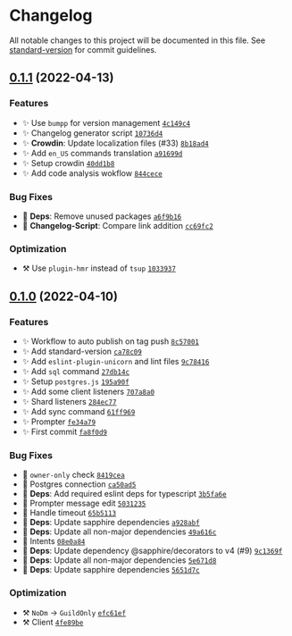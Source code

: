 # Changelog

All notable changes to this project will be documented in this file. See [standard-version](https://github.com/conventional-changelog/standard-version) for commit guidelines.

## [0.1.1](https://github.com/r-priyam/expecto-patronum/compare/0.1.0...0.1.1) (2022-04-13)

### Features

* ✨ Use `bumpp` for version management [`4c149c4`](https://github.com/r-priyam/expecto-patronum/commits/4c149c4b82df655ac9f4e0a32198d818d4b2b67d)
* ✨ Changelog generator script [`10736d4`](https://github.com/r-priyam/expecto-patronum/commits/10736d4d6c12d26463d4fbd16fab3e3992d61f0d)
* ✨ **Crowdin**: Update localization files (#33) [`8b18ad4`](https://github.com/r-priyam/expecto-patronum/commits/8b18ad45f160a9b4f9c79b702af4006087e860c9)
* ✨ Add `en_US` commands translation [`a91699d`](https://github.com/r-priyam/expecto-patronum/commits/a91699d5aabe6bd1c54a818549d8bafbce5b5907)
* ✨ Setup crowdin [`40dd1b8`](https://github.com/r-priyam/expecto-patronum/commits/40dd1b8e9e1d3d4b3779a0d431bba84265adeb9f)
* ✨ Add code analysis wokflow [`844cece`](https://github.com/r-priyam/expecto-patronum/commits/844cece1d78220e647e51b9490e24ccdfbb5c146)

### Bug Fixes

* 🐛 **Deps**: Remove unused packages [`a6f9b16`](https://github.com/r-priyam/expecto-patronum/commits/a6f9b16c3c0ad30fa487f7fbe33aeeb8e7511348)
* 🐛 **Changelog-Script**: Compare link addition [`cc69fc2`](https://github.com/r-priyam/expecto-patronum/commits/cc69fc211b5797dfef290f6b26378d3861285d48)

### Optimization

* ⚒️  Use `plugin-hmr` instead of `tsup` [`1033937`](https://github.com/r-priyam/expecto-patronum/commits/1033937b3398a3948f7301cebdec32c89bc369b3)

## [0.1.0](https://github.com/r-priyam/expecto-patronum/compare/v0.1.0...HEAD) (2022-04-10)

### Features

* ✨ Workflow to auto publish on tag push [`8c57001`](https://github.com/r-priyam/expecto-patronum/commits/8c5700138929c03896eb66e82335485691ddd7ac)
* ✨ Add standard-version [`ca78c09`](https://github.com/r-priyam/expecto-patronum/commits/ca78c09fa210311c0d537d1f7a8ffa9191e2ba12)
* ✨ Add `eslint-plugin-unicorn` and lint files [`9c78416`](https://github.com/r-priyam/expecto-patronum/commits/9c784162650204b9eb0d028f96e278d5aa4b2ad2)
* ✨ Add `sql` command [`27db14c`](https://github.com/r-priyam/expecto-patronum/commits/27db14c017bbd3ad74106a123a877af7af7deb53)
* ✨ Setup `postgres.js` [`195a90f`](https://github.com/r-priyam/expecto-patronum/commits/195a90f01024f0b27ea3df8bed70b44f99e1df86)
* ✨ Add some client listeners [`707a8a0`](https://github.com/r-priyam/expecto-patronum/commits/707a8a01b676ce91a89a799b91e1c0b66e778014)
* ✨ Shard listeners [`284ec77`](https://github.com/r-priyam/expecto-patronum/commits/284ec7726b6812cfd5d5cf5a9584b823b3a5f5b1)
* ✨ Add sync command [`61ff969`](https://github.com/r-priyam/expecto-patronum/commits/61ff969dc04c3579750f4561aec59b3a65da9f46)
* ✨ Prompter [`fe34a79`](https://github.com/r-priyam/expecto-patronum/commits/fe34a798e2c23d8be6a31e205f610d930bc86e1d)
* ✨ First commit [`fa8f0d9`](https://github.com/r-priyam/expecto-patronum/commits/fa8f0d99a3706aefbd6f67675632714d760652bf)

### Bug Fixes

* 🐛 `owner-only` check [`8419cea`](https://github.com/r-priyam/expecto-patronum/commits/8419cea61f47a1a47a5e9c7aced6f57b11b9f773)
* 🐛 Postgres connection [`ca50ad5`](https://github.com/r-priyam/expecto-patronum/commits/ca50ad5a463ae2df6b5f80a4747e128601576400)
* 🐛 **Deps**: Add required eslint deps for typescript [`3b5fa6e`](https://github.com/r-priyam/expecto-patronum/commits/3b5fa6e7ac3817fba168bdaf764af3cd487b4469)
* 🐛 Prompter message edit [`5031235`](https://github.com/r-priyam/expecto-patronum/commits/5031235dd6a68f80d8cecb4ba42c696cde93d8ed)
* 🐛 Handle timeout [`65b5113`](https://github.com/r-priyam/expecto-patronum/commits/65b5113f59b7cfffb1bd40c50a3d92ebf4258c4e)
* 🐛 **Deps**: Update sapphire dependencies [`a928abf`](https://github.com/r-priyam/expecto-patronum/commits/a928abf24727c572bc4041f9569542510b1039b0)
* 🐛 **Deps**: Update all non-major dependencies [`49a616c`](https://github.com/r-priyam/expecto-patronum/commits/49a616c1d8959791edbb7942e867b80684af9b00)
* 🐛 Intents [`08e0a84`](https://github.com/r-priyam/expecto-patronum/commits/08e0a84a11a0d3a6d40db5313a8d4ce44b655bd2)
* 🐛 **Deps**: Update dependency @sapphire/decorators to v4 (#9) [`9c1369f`](https://github.com/r-priyam/expecto-patronum/commits/9c1369f57bf5f2fb6e08cd1926316bfc9055b45c)
* 🐛 **Deps**: Update all non-major dependencies [`5e671d8`](https://github.com/r-priyam/expecto-patronum/commits/5e671d8e64281cb861897ef28029346e7df112c2)
* 🐛 **Deps**: Update sapphire dependencies [`5651d7c`](https://github.com/r-priyam/expecto-patronum/commits/5651d7cfe7282bcdd16e0c3d40612e98234c8f41)

### Optimization

* ⚒️  `NoDm` -> `GuildOnly` [`efc61ef`](https://github.com/r-priyam/expecto-patronum/commits/efc61efa2094468505e3ffe6cc9efab847eb1e81)
* ⚒️  Client [`4fe89be`](https://github.com/r-priyam/expecto-patronum/commits/4fe89be00d7d355404f4c1c4d91f328eeed34e4c)
